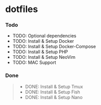 # dotfiles

### Todo

* TODO: Optional dependencies
* TODO: Install & Setup Docker
* TODO: Install & Setup Docker-Compose
* TODO: Install & Setup PHP
* TODO: Install & Setup NeoVim 
* TODO: MAC Support

### Done

> * DONE: Install & Setup Tmux
> * DONE: Install & Setup Fish
> * DONE: Install & Setup Nano
